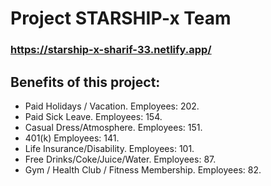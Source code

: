 # Project STARSHIP-x Team

### https://starship-x-sharif-33.netlify.app/

## Benefits of this project:
- Paid Holidays / Vacation. Employees: 202.
- Paid Sick Leave. Employees: 154.
- Casual Dress/Atmosphere. Employees: 151.
- 401(k) Employees: 141.
- Life Insurance/Disability. Employees: 101.
- Free Drinks/Coke/Juice/Water. Employees: 87.
- Gym / Health Club / Fitness Membership. Employees: 82.
